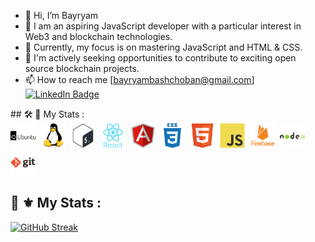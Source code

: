 - 👋 Hi, I’m Bayryam 
- 👀 I am an aspiring JavaScript developer with a
     particular interest in Web3 and blockchain technologies. 
- 🌱 Currently, my focus is on mastering JavaScript and HTML & CSS.
- 💞️ I'm actively seeking opportunities to contribute to exciting open source blockchain projects.
- 📫 How to reach me [bayryambashchoban@gmail.com]<div id="badges">
  <a href="https://www.linkedin.com/in/bayryamb/">
    <img src="https://img.shields.io/badge/LinkedIn-blue?style=for-the-badge&logo=linkedin&logoColor=white" alt="LinkedIn Badge"/>
  </a>
</div>
## 🛠️ 🧰 My Stats :
<div>
     <img src="https://github.com/devicons/devicon/blob/master/icons/ubuntu/ubuntu-plain-wordmark.svg" title="React" alt="React" width="40" height="40"/>&nbsp;
     <img src="https://github.com/devicons/devicon/blob/master/icons/linux/linux-original.svg" title="React" alt="React" width="40" height="40"/>&nbsp;
     <img src="https://github.com/devicons/devicon/blob/master/icons/bash/bash-original.svg" title="React" alt="React" width="40" height="40"/>&nbsp;
     <img src="https://github.com/devicons/devicon/blob/master/icons/react/react-original-wordmark.svg" title="React" alt="React" width="40" height="40"/>&nbsp;
     <img src="https://github.com/devicons/devicon/blob/master/icons/angularjs/angularjs-original.svg" title="React" alt="React" width="40" height="40"/>&nbsp;
     <img src="https://github.com/devicons/devicon/blob/master/icons/css3/css3-plain-wordmark.svg"  title="CSS3" alt="CSS" width="40" height="40"/>&nbsp;
     <img src="https://github.com/devicons/devicon/blob/master/icons/html5/html5-original.svg" title="HTML5" alt="HTML" width="40" height="40"/>&nbsp;
     <img src="https://github.com/devicons/devicon/blob/master/icons/javascript/javascript-original.svg" title="JavaScript" alt="JavaScript" width="40" height="40"/>&nbsp;
     <img src="https://github.com/devicons/devicon/blob/master/icons/firebase/firebase-plain-wordmark.svg" title="Firebase" alt="Firebase" width="40" height="40"/>&nbsp;
     <img src="https://github.com/devicons/devicon/blob/master/icons/nodejs/nodejs-original-wordmark.svg" title="NodeJS" alt="NodeJS" width="40" height="40"/>&nbsp;
     <img src="https://github.com/devicons/devicon/blob/master/icons/git/git-original-wordmark.svg" title="Git" **alt="Git" width="40" height="40"/>
</div>


## 🚀 ⚜️ My Stats :
[![GitHub Streak](https://github-readme-streak-stats.herokuapp.com?user=BayryamB&theme=github-dark-blue&border_radius=5.5&mode=weekly)](https://git.io/streak-stats)
<!---
BayryamB/BayryamB is a ✨ special ✨ repository because its `README.md` (this file) appears on your GitHub profile.
You can click the Preview link to take a look at your changes.
--->
